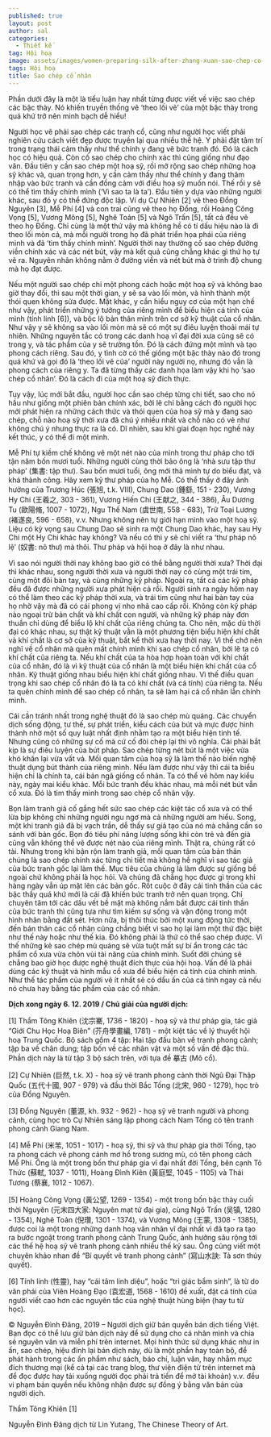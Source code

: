 ```yaml
---
published: true
layout: post
author: sal
categories:
  - Thiết kế
tag: Hội hoạ
image: assets/images/women-preparing-silk-after-zhang-xuan-sao-chep-co-nhan.jpg
tags: Hội hoạ
title: Sao chép cổ nhân
---
```

Phần dưới đây là một là tiểu luận hay nhất từng được viết về việc sao chép các bậc thày. Nó khiến truyền thống vẽ ‘theo lối vẽ’ của một bậc thày trong quá khứ trở nên minh bạch dễ hiểu!


Người học vẽ phải sao chép các tranh cổ, cũng như người học viết phải nghiên cứu cách viết đẹp được truyền lại qua nhiều thế hệ. Y phải đặt tâm trí trong trạng thái cảm thấy như thể chính y đang vẽ bức tranh đó. Đó là cách học có hiệu quả. Còn cố sao chép cho chính xác thì cũng giống như đạo văn. Đầu tiên y cần sao chép một hoạ sỹ, rồi mở rộng sao chép những hoạ sỹ khác và, quan trọng hơn, y cần cảm thấy như thể chính y đang thâm nhập vào bức tranh và cần đồng cảm với điều hoạ sỹ muốn nói. Thế rồi y sẽ có thể tìm thấy chính mình (‘Vì sao ta là ta’). Đầu tiên y dựa vào những người khác, sau đó y có thể đứng độc lập. Ví dụ Cự Nhiên [2] vẽ theo Đổng Nguyên [3], Mễ Phí [4] và con trai cũng vẽ theo họ Đổng, rồi Hoàng Công Vọng [5], Vương Mông [5], Nghê Toản [5] và Ngô Trấn [5], tất cả đều vẽ theo họ Đổng.  Chỉ cùng là một thứ vậy mà không hề có tí dấu hiệu nào là đi theo lối mòn cả, mà mỗi người trong họ đã phát triển họa phái của riêng mình và đã ‘tìm thấy chính mình’. Người thời nay thường cố sao chép đường viền chính xác và các nét bút, vậy mà kết quả cũng chẳng khác gì thứ họ tự vẽ ra. Nguyên nhân không nằm ở đường viền và nét bút mà ở trình độ chung mà họ đạt được.

Nếu một người sao chép chỉ một phong cách hoặc một hoạ sỹ và không bao giờ thay đổi, thì sau một thời gian, y sẽ sa vào lối mòn, và hình thành một thói quen không sửa được. Mặt khác, y cần hiểu nguy cơ của một hạn chế như vậy, phát triển những ý tưởng của riêng mình để biểu hiện cá tính của mình (tính linh [6]), và bộc lộ bản thân mình trên cơ sở kỹ thuật của cổ nhân. Như vậy y sẽ không sa vào lối mòn mà sẽ có một sự điêu luyện thoải mái tự nhiên. Những nguyên tắc có trong các danh hoạ vĩ đại đời xưa cũng sẽ có trong y, và tác phẩm của y sẽ trường tồn. Đó là cách đứng một mình và tạo phong cách riêng. Sau đó, y tình cờ có thể giống một bậc thày nào đó trong quá khứ và gọi đó là ‘theo lối vẽ của’ người này người nọ, nhưng đó vẫn là phong cách của riêng y. Ta đã từng thấy các danh họa làm vậy khi họ ‘sao chép cổ nhân’. Đó là cách đi của một hoạ sỹ đích thực.

Tuy vậy, lúc mới bắt đầu, người học cần sao chép từng chi tiết, sao cho nó hầu như giống một phiên bản chính xác, bởi lẽ chỉ bằng cách đó người học mới phát hiện ra những cách thức và thói quen của hoạ sỹ mà y đang sao chép, chỗ nào hoạ sỹ thời xưa đã chú ý nhiều nhất và chỗ nào có vẻ như không chú ý nhưng thực ra là có. Dĩ nhiên, sau khi giai đoạn học nghề này kết thúc, y có thể đi một mình.

Mễ Phí tự kiềm chế không vẽ một nét nào của mình trong thư pháp cho tới tận năm bốn mươi tuổi. Những người cùng thời bảo ông là ‘nhà sưu tập thư pháp’ (集書: tập thư). Sau bốn mươi tuổi, ông mới thả mình tự do biểu đạt, và khá thành công. Hãy xem kỹ thư pháp của họ Mễ. Có thể thấy ở đây ảnh hưởng của Trương Húc (張旭, t.k. VIII), Chung Dao (鍾繇, 151 - 230), Vương Hy Chi (王羲之, 303 - 361), Vương Hiến Chi (王献之, 344 - 386), Âu Dương Tu (歐陽脩, 1007 - 1072), Ngu Thế Nam (虞世南, 558 - 683), Trữ Toại Lương (褚遂良, 596 - 658), v.v. Nhưng không nên tự giới hạn mình vào một hoạ sỹ. Liệu có kỳ vọng sau Chung Dao sẽ sinh ra một Chung Dao khác, hay sau Hy Chi một Hy Chi khác hay không? Và nếu có thì y sẽ chỉ viết ra ‘thư pháp nô lệ’ (奴書: nô thư) mà thôi. Thư pháp và hội hoạ ở đây là như nhau.

Vì sao nói người thời nay không bao giờ có thể bằng người thời xưa? Thời đại thì khác nhau, song người thời xưa và người thời nay có cùng một trái tim, cùng một đôi bàn tay, và cùng những kỹ pháp. Ngoài ra, tất cả các kỹ pháp đều đã được những người xưa phát hiện cả rồi. Người sinh ra ngày hôm nay có thể làm theo các kỹ pháp thời xưa, và trái tim cũng như hai bàn tay của họ nhờ vậy mà đã có cái phong vị nho nhã cao cấp rồi. Không còn kỹ pháp nào  ngoại trừ bản chất và khí chất con người, và những kỹ pháp này đơn thuần chỉ dùng để biểu lộ khí chất của riêng chúng ta. Cho nên, mặc dù thời đại có khác nhau, sự thật kỹ thuật vẫn là một phương tiện biểu hiện khí chất và khí chất là cơ sở của kỹ thuật, bất kể thời xưa hay thời nay. Vì thế chớ nên nghĩ về cổ nhân mà quên mất chính mình khi sao chép cổ nhân, bởi lẽ ta có khí chất của riêng ta. Nếu khí chất của ta hòa hợp hoàn toàn với khí chất của cổ nhân, đó là vì kỹ thuật của cổ nhân là một biểu hiện khí chất của cổ nhân. Kỹ thuật giống nhau biểu hiện khí chất giống nhau.
Vì thế điều quan trọng khi sao chép cổ nhân đó là ta có khí chất (và cá tính) của riêng ta. Nếu ta quên chính mình để sao chép cổ nhân, ta sẽ làm hại cả cổ nhân lẫn chính mình.

Cái cần tránh nhất trong nghệ thuật đó là sao chép mù quáng. Các chuyển dịch sống động, tư thế, sự phát triển, kiểu cách của bút và mực được hình thành nhờ một số quy luật nhất định nhằm tạo ra một biểu hiện tinh tế. Nhưng cũng có những sự cố mà cứ cố đòi chép lại thì vô nghĩa. Cái phải bắt kịp là sự điêu luyện của bút pháp. Sao chép từng nét bút là một việc vừa khó khăn lại vừa vất vả. Mối quan tâm của hoạ sỹ là làm thế nào biến nghệ thuật dụng bút thành của riêng mình. Nếu làm được như vậy thì cái ta biểu hiện chỉ là chính ta, cái bản ngã giống cổ nhân. Ta có thể vẽ hôm nay kiểu này, ngày mai kiểu khác. Mỗi bức tranh đều khác nhau, mà mỗi nét bút vẫn cổ xưa. Đó là tìm thấy mình trong sao chép cổ nhân vậy.

Bọn làm tranh giả cố gắng hết sức sao chép các kiệt tác cổ xưa và có thể lừa bịp không chỉ những người ngu ngơ mà cả những người am hiểu. Song, một khi tranh giả đã bị vạch trần, dễ thấy sự giả tạo của nó mà chẳng cần so sánh với bản gốc. Bọn đó tiêu phí năng lượng sống khi còn trẻ và đến già cũng vẫn không thể vẽ được nét nào của riêng mình. Thật ra, chúng rất có tài. Nhưng trong khi bận rộn làm tranh giả, mối quan tâm của bản thân chúng là sao chép chính xác từng chi tiết mà không hề nghĩ vì sao tác giả của bức tranh gốc lại làm thế. Mục tiêu của chúng là làm được sự giống bề ngoài chứ không phải là học hỏi. Và chúng đã chẳng học được gì trong khi hàng ngày vẫn úp mặt lên các bản gốc. Rốt cuộc ở đây cái tinh thần của các bậc thầy quá khứ mới là cái đã khiến bức tranh trở nên quan trọng. Chỉ chuyên tâm tới các dấu vết bề mặt mà không nắm bắt được cái tinh thần của bức tranh thì cũng tựa như tìm kiếm sự sống và vận động trong một hình nhân bằng đất sét. Hơn nữa, bị thôi thúc bởi một xung động tức thời, đến bản thân các cổ nhân cũng chẳng biết vì sao họ lại làm một thứ đặc biệt như thế này hoặc như thế kia. Đó không phải là thứ có thể sao chép được. Vì thế những kẻ sao chép mù quáng sẽ vừa tuột mất sự bí ẩn trong các tác phẩm cổ xưa vừa chôn vùi tài năng của chính mình. Suốt đời chúng sẽ chẳng bao giờ học được nghệ thuật đích thực của hội hoạ. Vấn đề là phải dùng các kỹ thuật và hình mẫu cổ xưa để biểu hiện cá tính của chính mình. Như thế tác phẩm của người vẽ ít nhất sẽ có dấu ấn của cá tính ngay cả nếu nó chưa hay bằng tác phẩm của các cổ nhân.

**Dịch xong ngày 6. 12. 2019 / Chú giải của người dịch:**

[1] Thẩm Tông Khiên (沈宗騫, 1736 - 1820) - hoạ sỹ và thư pháp gia, tác giả “Giới Chu Học Hoạ Biên” (芥舟學畫編, 1781)  - một kiệt tác về lý thuyết hội hoạ Trung Quốc. Bộ sách gồm 4 tập: Hai tập đầu bàn về tranh phong cảnh; tập ba về chân dung; tập bốn về các nhân vật và một số vấn đề đặc thù. Phần dịch này là từ tập 3 bộ sách trên, với tựa đề 摹古 (Mô cổ).

[2] Cự Nhiên (巨然, t.k. X) - hoạ sỹ vẽ tranh phong cảnh thời Ngũ Đại Thập Quốc (五代十國, 907 - 979) và đầu thời Bắc Tống (北宋, 960 - 1279), học trò của Đổng Nguyên.

[3] Đổng Nguyên (董源, kh. 932 - 962) - hoạ sỹ vẽ tranh người và phong cảnh, cùng học trò Cự Nhiên sáng lập phong cách Nam Tống có tên tranh phong cảnh Giang Nam.

[4] Mễ Phí (米芾, 1051 - 1017) - hoạ sỹ, thi sỹ và thư pháp gia thời Tống, tạo ra phong cách vẽ phong cảnh mơ hồ trong sương mù, có tên phong cách Mễ Phí. Ông là một trong bốn thư pháp gia vĩ đại nhất đời Tống, bên cạnh Tô Thức (蘇軾, 1037 - 1011), Hoàng Đình Kiên (黃庭堅, 1045 - 1105) và Thái Tương (蔡襄, 1012 - 1067).

[5] Hoàng Công Vọng (黃公望, 1269 - 1354) - một trong bốn bậc thày cuối thời Nguyên (元末四大家: Nguyên mạt tứ đại gia), cùng Ngô Trấn (吴镇, 1280 - 1354), Nghê Toản (倪瓚, 1301 - 1374), và Vương Mông (王蒙, 1308 - 1385), được coi là một trong những danh hoạ văn nhân vĩ đại nhất vì đã tạo ra tạo ra bước ngoặt trong tranh phong cảnh Trung Quốc, ảnh hưởng sâu rộng tới các thế hệ hoạ sỹ vẽ tranh phong cảnh nhiều thế kỷ sau. Ông cũng viết một chuyên khảo nhan đề “Bí quyết vẽ tranh phong cảnh” (寫山水訣: Tả sơn thủy quyết). 

[6] Tính linh (性靈), hay “cái tâm linh diệu”, hoặc “tri giác bẩm sinh”, là từ do văn phái của Viên Hoàng Đạo (袁宏道, 1568 - 1610) đề xuất, đặt cá tính của người viết cao hơn các nguyên tắc của nghệ thuật hùng biện (hay tu từ học). 

© Nguyễn Đình Đăng, 2019 – Người dịch giữ bản quyền bản dịch tiếng Việt. Bạn đọc có thể lưu giữ bản dịch này để sử dụng cho cá nhân mình và chia sẻ nguyên văn và miễn phí trên internet. Mọi hình thức sử dụng khác như in ấn, sao chép, hiệu đính lại bản dịch này, dù là một phần hay toàn bộ, để phát hành trong các ấn phẩm như sách, báo chí, luận văn, hay nhằm mục đích thương mại (kể cả tại các trang blog, thư viện điện tử trên internet mà để đọc được hay tải xuống người đọc phải trả tiền để mở tài khoản) v.v. đều vi phạm bản quyền nếu không nhận được sự đồng ý bằng văn bản của người dịch.

Thẩm Tông Khiên [1]

Nguyễn Đình Đăng dịch từ Lin Yutang, The Chinese Theory of Art.
